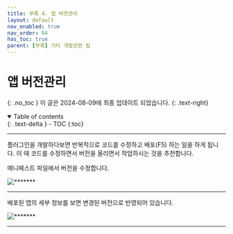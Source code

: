 ```yaml
---
title: 부록 4. 앱 버전관리
layout: default
nav_enabled: true
nav_order: 94
has_toc: true
parent: [부록] 기타 개발관련 팁
---
```


# 앱 버전관리
{: .no_toc }
이 글은 2024-08-09에 최종 업데이트 되었습니다.
{: .text-right}

<details open markdown="block">
  <summary>
    Table of contents
  </summary>
  {: .text-delta }
- TOC
{:toc}
</details>

---

플러그인을 개발하다보면 반복적으로 코드를 수정하고 배포(F5) 하는 일을 하게 됩니다. 이 때 코드를 수정하면서 버전을 올리면서 작업하시는 것을 추천합니다.

매니페스트 파일에서 버전을 수정합니다.

![*******](../assets/50/54-01.png)

---

배포된 앱의 세부 정보를 보면 변경된 버전으로 반영되어 있습니다.

![*******](../assets/50/54-02.png)

---